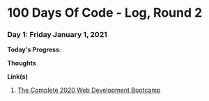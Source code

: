 # 100 Days Of Code - Log, Round 2

### Day 1: Friday January 1, 2021

**Today's Progress**:

**Thoughts**

**Link(s)**

1. [The Complete 2020 Web Development Bootcamp](https://www.udemy.com/course/the-complete-web-development-bootcamp/)
